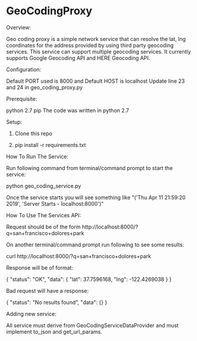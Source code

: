 # GeoCodingProxy

Overview:

Geo coding proxy is a simple network service that can resolve the lat, lng coordinates for the address provided
by using third party geocoding services. This service can support multiple geocoding services.
It currently supports Google Geocoding API and HERE Geocoding API.


Configuration:

Default PORT used is 8000 and Default HOST is localhost
Update line 23 and 24 in geo_coding_proxy.py


Prerequisite:

python 2.7
pip
The code was written in python 2.7


Setup:

1. Clone this repo

2. pip install -r requirements.txt


How To Run The Service:

Run following command from terminal/command prompt to start the service:

python geo_coding_service.py

Once the service starts you will see something like "('Thu Apr 11 21:59:20 2019', 'Server Starts - localhost:8000')"


How To Use The Services API:

Request should be of the form http://localhost:8000/?q=san+francisco+dolores+park

On another terminal/command prompt run following to see some results:

curl http://localhost:8000/?q=san+francisco+dolores+park

Response will be of format:

{
    "status": "OK", 
    "data": {
        "lat": 37.7596168, 
        "lng": -122.4269038
    }
}

Bad request will have a response:

{
    "status": "No results found", 
    "data": {}
}

Adding new service:

All service must derive from GeoCodingServiceDataProvider and must implement to_json and get_url_params.
